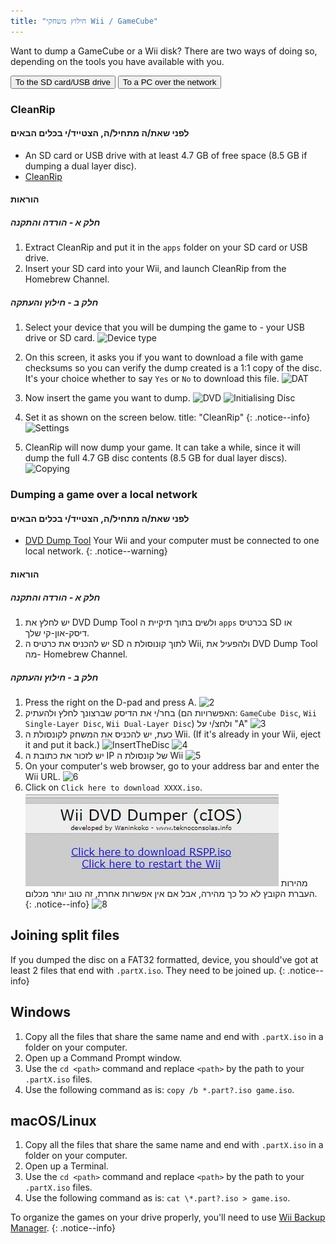 ```yaml
---
title: "חילוץ משחקי Wii / GameCube"
---
```


Want to dump a GameCube or a Wii disk? There are two ways of doing so, depending on the tools you have available with you.

<button class="tablinks btn btn--large btn--primary" id="defaultOpen" onclick="openTab(event, 'cleanrip')">To the SD card/USB drive</button>
<button class="tablinks btn btn--large btn--info" onclick="openTab(event, 'dump-smb')">To a PC over the network</button>

<div id="cleanrip" class="blanktabcontent" markdown="1">

### CleanRip

#### לפני שאת/ה מתחיל/ה, הצטייד/י בכלים הבאים

- An SD card or USB drive with at least 4.7 GB of free space (8.5 GB if dumping a dual layer disc).
- [CleanRip](https://github.com/emukidid/cleanrip/releases/latest)

#### הוראות

##### חלק א - הורדה והתקנה

1. Extract CleanRip and put it in the `apps` folder on your SD card or USB drive.
1. Insert your SD card into your Wii, and launch CleanRip from the Homebrew Channel.

##### חלק ב - חילוץ והעתקה

1. Select your device that you will be dumping the game to - your USB drive or SD card. ![Device type](/images/CleanRip/2.png)
1. On this screen, it asks you if you want to download a file with game checksums so you can verify the dump created is a 1:1 copy of the disc. It's your choice whether to say `Yes` or `No` to download this file. ![DAT](/images/CleanRip/3.png)
1. Now insert the game you want to dump. ![DVD](/images/CleanRip/4.png) ![Initialising Disc](/images/CleanRip/5.png)
1. Set it as shown on the screen below.
title: "CleanRip"
{: .notice--info}
![Settings](/images/CleanRip/6.png)

1. CleanRip will now dump your game. It can take a while, since it will dump the full 4.7 GB disc contents (8.5 GB for dual layer discs). ![Copying](/images/CleanRip/7.png)
</div>

<div id="dump-smb" class="blanktabcontent" markdown="1">

### Dumping a game over a local network

#### לפני שאת/ה מתחיל/ה, הצטייד/י בכלים הבאים

- [DVD Dump Tool](/assets/files/DVDDumpTool.zip)
Your Wii and your computer must be connected to one local network.
{: .notice--warning}

#### הוראות

##### חלק א - הורדה והתקנה

1. יש לחלץ את DVD Dump Tool ולשים בתוך תיקיית ה `apps` בכרטיס SD או דיסק-און-קי שלך.
1. יש להכניס את כרטיס ה SD לתוך קונוסולת ה Wii, ולהפעיל את DVD Dump Tool מה- Homebrew Channel.

##### חלק ב - חילוץ והעתקה

1. Press the right on the D-pad and press A. ![2](/images/DumpDiscs_LAN/2.png)
1. בחר/י את הדיסק שברצונך לחלץ ולהעתיק (האפשרויות הם: `GameCube Disc`, `Wii Single-Layer Disc`, `Wii Dual-Layer Disc`) ולחצ/י על "A" ![3](/images/DumpDiscs_LAN/3.png)
1. כעת, יש להכניס את המשחק לקונסולת ה Wii. (If it's already in your Wii, eject it and put it back.) ![InsertTheDisc](/images/DumpDiscs_LAN/insertthedisc.jpg) ![4](/images/DumpDiscs_LAN/4.png)
1. יש לזכור את כתובת ה IP של קונסולת ה Wii ![5](/images/DumpDiscs_LAN/5.png)
1. On your computer's web browser, go to your address bar and enter the Wii URL. ![6](/images/DumpDiscs_LAN/6.png)
1. Click on `Click here to download XXXX.iso`. ![7](/images/DumpDiscs_LAN/7.jpg)
מהירות העברת הקובץ לא כל כך מהירה, אבל אם אין אפשרות אחרת, זה טוב יותר מכלום.
{: .notice--info}
![8](/images/DumpDiscs_LAN/8.PNG)
</div>

## Joining split files

If you dumped the disc on a FAT32 formatted, device, you should've got at least 2 files that end with `.partX.iso`. They need to be joined up.
{: .notice--info}

## Windows

1. Copy all the files that share the same name and end with `.partX.iso` in a folder on your computer.
1. Open up a Command Prompt window.
1. Use the `cd <path>` command and replace `<path>` by the path to your `.partX.iso` files.
1. Use the following command as is: `copy /b *.part?.iso game.iso`.

## macOS/Linux

1.  Copy all the files that share the same name and end with `.partX.iso` in a folder on your computer.
1.  Open up a Terminal.
1.  Use the `cd <path>` command and replace `<path>` by the path to your `.partX.iso` files.
1.  Use the following command as is: `cat \*.part?.iso > game.iso`.

To organize the games on your drive properly, you'll need to use [Wii Backup Manager](wiibackupmanager).
{: .notice--info}

<script>
    let tabcontent = document.getElementsByClassName("blanktabcontent");
    let tablinks = document.getElementsByClassName("tablinks");

    function openTab(evt, tabName) {
        let element;

        for (element of tabcontent) {
            element.style.display = "none";
        }

        for (element of tablinks) {
            element.className = element.className.replace("btn--primary", "btn--info");
            if (!element.className.includes('btn--info'))
                element.className += " btn--info";
        }

        document.getElementById(tabName).style.display = "block";
        evt.currentTarget.className = evt.currentTarget.className.replace("btn--info", "btn--primary");
    }

    // Get the element with id="defaultOpen" and click on it
    document.getElementById("defaultOpen").click();
</script>
